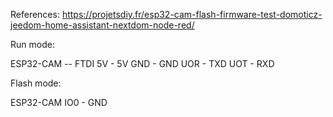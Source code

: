 References:
https://projetsdiy.fr/esp32-cam-flash-firmware-test-domoticz-jeedom-home-assistant-nextdom-node-red/

Run mode:

ESP32-CAM  --  FTDI
5V          -   5V
GND         -   GND
UOR         -   TXD
UOT         -   RXD

Flash mode:

ESP32-CAM
IO0 - GND